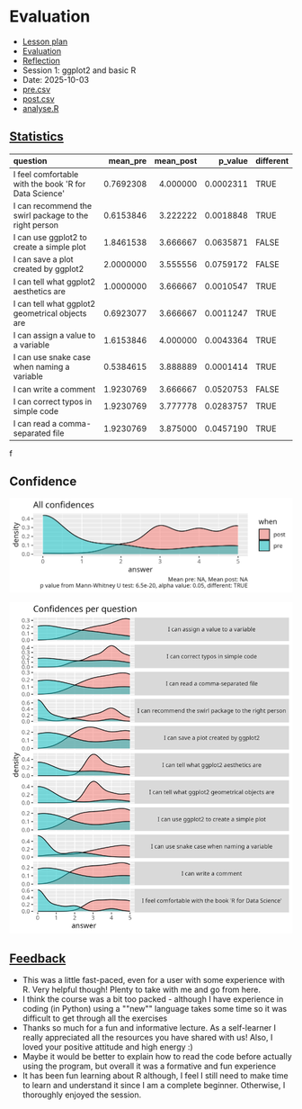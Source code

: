 # Evaluation

- [Lesson plan](../../lesson_plans/20251003/README.md)
- [Evaluation](../../evaluations/20251003/README.md)
- [Reflection](../../reflections/20251003/README.md)
- Session 1: ggplot2 and basic R
- Date: 2025-10-03
- [pre.csv](pre.csv)
- [post.csv](post.csv)
- [analyse.R](analyse.R)

## [Statistics](stats.txt)

<!-- markdownlint-disable MD013 --><!-- Tables cannot be split up over lines, hence will break 80 characters per line -->

|question                                              |  mean_pre| mean_post|   p_value|different |
|:-----------------------------------------------------|---------:|---------:|---------:|:---------|
|I feel comfortable with the book 'R for Data Science' | 0.7692308|  4.000000| 0.0002311|TRUE      |
|I can recommend the swirl package to the right person | 0.6153846|  3.222222| 0.0018848|TRUE      |
|I can use ggplot2 to create a simple plot             | 1.8461538|  3.666667| 0.0635871|FALSE     |
|I can save a plot created by ggplot2                  | 2.0000000|  3.555556| 0.0759172|FALSE     |
|I can tell what ggplot2 aesthetics are                | 1.0000000|  3.666667| 0.0010547|TRUE      |
|I can tell what ggplot2 geometrical objects are       | 0.6923077|  3.666667| 0.0011247|TRUE      |
|I can assign a value to a variable                    | 1.6153846|  4.000000| 0.0043364|TRUE      |
|I can use snake case when naming a variable           | 0.5384615|  3.888889| 0.0001414|TRUE      |
|I can write a comment                                 | 1.9230769|  3.666667| 0.0520753|FALSE     |
|I can correct typos in simple code                    | 1.9230769|  3.777778| 0.0283757|TRUE      |
|I can read a comma-separated file                     | 1.9230769|  3.875000| 0.0457190|TRUE      |

<!-- markdownlint-enable MD013 -->f

## Confidence

![All confidences](all_confidences.png)

![Confidences per question](confidences_per_question.png)

## [Feedback](feedback.csv)

- This was a little fast-paced, even for a user with some experience with R.
  Very helpful though! Plenty to take with me and go from here.
- I think the course was a bit too packed - although I have experience in
  coding (in Python) using a ""new"" language takes some time
  so it was difficult to get through all the exercises
- Thanks so much for a fun and informative lecture.
  As a self-learner I really appreciated all the resources
  you have shared with us!
  Also, I loved your positive attitude and high energy :)
- Maybe it would be better to explain how to read the code before
  actually using the program, but overall it was a formative and fun experience
- It has been fun learning about R although,
  I feel I still need to make time to learn and understand it
  since I am a complete beginner. Otherwise, I thoroughly enjoyed the session.

